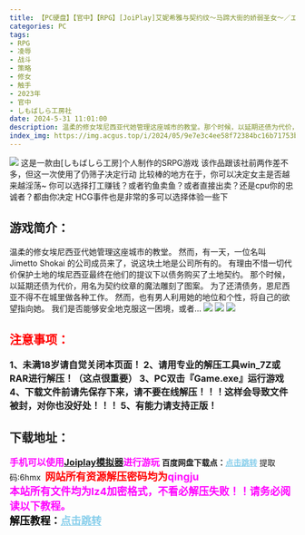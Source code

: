 ```yaml
---
title: 【PC硬盘】【官中】【RPG】[JoiPlay]艾妮希雅与契约纹～马蹄大街的娇弱圣女～／エニシアと契約紋 ～馬蹄通りの小聖女～ v1.02
categories: PC
tags:
- RPG
- 凌辱
- 战斗
- 策略
- 修女
- 触手
- 2023年
- 官中
- しもばしら工房社
date: 2024-5-31 11:01:00
description: 温柔的修女埃尼西亚代她管理这座城市的教堂。那个时候，以延期还债为代价，用名为契约纹章的魔法雕刻了图案。为了还清债务，恩尼西亚不得不在城里做各种工作。然而，也有男人利用她的地位和个性，将自己的欲望指向她。我们是否能够安全地克服这一困境，或者…
index_img: https://img.acgus.top/i/2024/05/9e7e3c4ee58f72384bc16b71753bdef5.webp
---
```

![](https://img.acgus.top/i/2024/05/9e7e3c4ee58f72384bc16b71753bdef5.webp)
这是一款由[しもばしら工房]个人制作的SRPG游戏
该作品跟该社前两作差不多，但这一次使用了仍筛子决定行动
比较棒的地方在于，你可以决定女主是否越来越淫荡~
你可以选择打工赚钱？或者钓鱼卖鱼？或者直接出卖？还是cpu你的忠诚者？都由你决定
HCG事件也是非常的多可以选择体验一些下

## 游戏简介：
温柔的修女埃尼西亚代她管理这座城市的教堂。
然而，有一天，一位名叫 Jimetto Shokai 的公司成员来了，说这块土地是公司所有的。
有理由不惜一切代价保护土地的埃尼西亚最终在他们的提议下以债务购买了土地契约。
那个时候，以延期还债为代价，用名为契约纹章的魔法雕刻了图案。
为了还清债务，恩尼西亚不得不在城里做各种工作。
然而，也有男人利用她的地位和个性，将自己的欲望指向她。
我们是否能够安全地克服这一困境，或者…
![](https://img.acgus.top/i/2024/05/1fb76eb42f6d4f8169bacfaabc3c8e49.webp)
![](https://img.acgus.top/i/2024/05/177d95a227e54a44298f66d14903db43.webp)
![](https://img.acgus.top/i/2024/05/be43536b8f4ce7071868021017ebb4a4.webp)






## <font color=#FF0000 >注意事项：</font>
<font size=3><b>1、未满18岁请自觉关闭本页面！
2、请用专业的解压工具win_7Z或RAR进行解压！（这点很重要）
3、PC双击『Game.exe』运行游戏
4、下载文件前请先保存下来，请不要在线解压！！！这样会导致文件被封，对你也没好处！！！
5、有能力请支持正版！</b></font>

## 下载地址：
<font color=#FF00FF size=3>**手机可以使用[Joiplay模拟器](https://pan.baidu.com/s/18DqGRnvQRgRQtqM1JYSrYQ?pwd=967d)进行游玩**</font>
<b>百度网盘下载点：</b><a href="https://pan.baidu.com/s/1opogR3zep2rng2Xt9z--eQ?pwd=6hmx" style="color: #87CEEB;"><b>点击跳转</b></a> 提取码:6hmx
<a style="padding: 0" href="https://post.qingju.org/AD/"><img style="max-width:100%" src="https://img.acgus.top/i/2024/07/478f689b8021d8d499ab43d21acf137a.gif" alt=""></a>
<b><font color=#FF0000 size=4>网站所有资源解压密码均为</b></font><b><font color=#FF00FF size=4>qingju</font><font color=#FF0000 ></font></b><br><b><font color=#FF00FF size=4>本站所有文件均为lz4加密格式，不看必解压失败！！请务必阅读以下教程。</b></font><br><b><font color=#000 size=4>解压教程：</b><a href="https://post.qingju.org/tutorial/000/" style="color: #87CEEB;"><b>点击跳转</b></a>